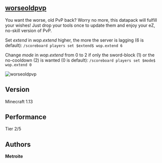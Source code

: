 ## [worseoldpvp](https://minhaskamal.github.io/DownGit/#/home?url=https://github.com/Metroite/datapacks/tree/1.13/worseoldpvp&rootDirectory=false)

You want the worse, old PvP back? Worry no more, this datapack will fulfill your wishes! Just drop your tools once to update them and enjoy your eZ, no-skill version of PvP.

Set *$extend$* in *wop.extend* higher, the more the server is lagging (6 is default): `/scoreboard players set $extend$ wop.extend 6`

Change *$mode$* in *wop.extend* from 0 to 2 if only the sword-block (1) or the no-cooldown (2) is wanted (0 is default): `/scoreboard players set $mode$ wop.extend 0`

![worseoldpvp](worseoldpvp.png?raw=true "The worse, old PvP")

## Version

Minecraft 1.13

## Performance

Tier 2/5

## Authors

**Metroite**
